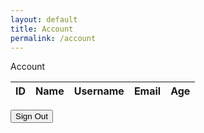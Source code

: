 ```yaml
---
layout: default
title: Account
permalink: /account
---
```

<body>
  <div class="main">
        <div class="container">
            <div class="header">
                <div class="title">Account</div>
            </div>
            <div></div>
            <table>
                <thead>
                    <tr>
                        <th>ID</th>
                        <th>Name</th>
                        <th>Username</th>
                        <th>Email</th>
                        <th>Age</th>
                    </tr>
                </thead>
                <tbody id="userDataContainer">
                    <!-- Add rows with user data -->
                </tbody>
            </table>
            <button onclick="signOut()">Sign Out</button>
        </div>
    </div>
  <script> 
      function fetchUserData() {
      var requestOptions = {
        method: 'GET',
        mode: 'cors',
        cache: 'default',
        credentials: 'include',
      };
      fetch("http://localhost:8085/api/person/jwt", requestOptions)
        .then(response => {
                if (!response.ok) {
                    const errorMsg = 'Login error: ' + response.status;
                    console.log(errorMsg);
                    switch (response.status) {
                        case 401:
                            alert("Please log into your account");
                            window.location.href = "https://the-gpt-warriors.github.io/ASLFrontend/login";
                            break;
                        case 403:
                            alert("Access forbidden. You do not have permission to access this resource.");
                            break;
                        case 404:
                            alert("User not found. Please check your credentials.");
                            break;
                        default:
                            alert("Login failed. Please try again later.");
                    }
                    return Promise.reject('Login failed');
                }
                return response.json();
            })
        .then(data => {
          const userDataContainer = document.getElementById("userDataContainer");
          userDataContainer.innerHTML = ``
          const row = document.createElement('tr');
          const dob = formatDOB(data.dob);
          row.innerHTML = `
            <td>${data.id}</td>
            <td>${data.name}</td>
            <td>${data.username}</td>
            <td>${data.email}</td>
            <td>${dob}</td>
          `;
          userDataContainer.appendChild(row);
        })
        .catch(error => console.log('error', error));
        }
        fetchUserData();
        function formatDOB(isoDateString) {
            const date = new Date(isoDateString);
            const month = (date.getMonth() + 1).toString().padStart(2, '0');
            const day = date.getDate().toString().padStart(2, '0');
            const year = date.getFullYear();
            return `${month}-${day}-${year}`;
        }
  </script>
</body>